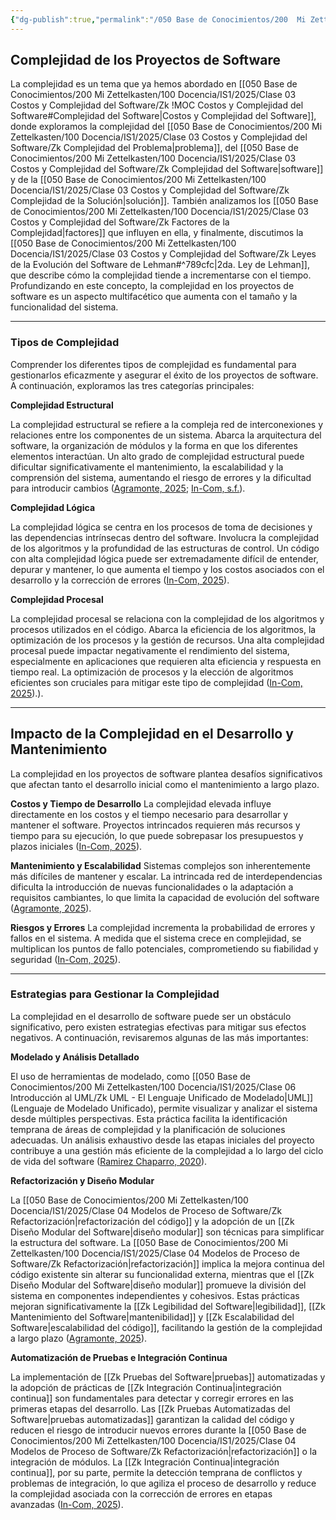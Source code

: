 ```yaml
---
{"dg-publish":true,"permalink":"/050 Base de Conocimientos/200  Mi Zettelkasten/100 Docencia/IS1/2025/Clase 05 El Modelado en la Ingeniería del Software/Zk Complejidad de los Proyectos de Software/","tags":["digitalGarden","complejidad"]}
---
```


## Complejidad de los Proyectos de Software

La complejidad es un tema que ya hemos abordado en [[050 Base de Conocimientos/200  Mi Zettelkasten/100 Docencia/IS1/2025/Clase 03 Costos y Complejidad del Software/Zk !MOC Costos y Complejidad del Software#Complejidad del Software\|Costos y Complejidad del Software]], donde exploramos la complejidad del [[050 Base de Conocimientos/200  Mi Zettelkasten/100 Docencia/IS1/2025/Clase 03 Costos y Complejidad del Software/Zk Complejidad del Problema\|problema]], del [[050 Base de Conocimientos/200  Mi Zettelkasten/100 Docencia/IS1/2025/Clase 03 Costos y Complejidad del Software/Zk Complejidad del Software\|software]] y de la [[050 Base de Conocimientos/200  Mi Zettelkasten/100 Docencia/IS1/2025/Clase 03 Costos y Complejidad del Software/Zk Complejidad de la Solución\|solución]]. También analizamos los [[050 Base de Conocimientos/200  Mi Zettelkasten/100 Docencia/IS1/2025/Clase 03 Costos y Complejidad del Software/Zk Factores de la Complejidad\|factores]] que influyen en ella, y finalmente, discutimos la [[050 Base de Conocimientos/200  Mi Zettelkasten/100 Docencia/IS1/2025/Clase 03 Costos y Complejidad del Software/Zk Leyes de la Evolución del Software de Lehman#^789cfc\|2da. Ley de Lehman]], que describe cómo la complejidad tiende a incrementarse con el tiempo. Profundizando en este concepto, la complejidad en los proyectos de software es un aspecto multifacético que aumenta con el tamaño y la funcionalidad del sistema. 

----
### Tipos de Complejidad

Comprender los diferentes tipos de complejidad es fundamental para gestionarlos eficazmente y asegurar el éxito de los proyectos de software. A continuación, exploramos las tres categorías principales:

**Complejidad Estructural**

La complejidad estructural se refiere a la compleja red de interconexiones y relaciones entre los componentes de un sistema. Abarca la arquitectura del software, la organización de módulos y la forma en que los diferentes elementos interactúan. Un alto grado de complejidad estructural puede dificultar significativamente el mantenimiento, la escalabilidad y la comprensión del sistema, aumentando el riesgo de errores y la dificultad para introducir cambios ([Agramonte, 2025](https://exeditec.com/la-complejidad-en-software-claves-para-un-codigo-sostenible/); [In-Com, s.f.](https://www.in-com.com/es/blog/software-management-complexity/)).

**Complejidad Lógica**

La complejidad lógica se centra en los procesos de toma de decisiones y las dependencias intrínsecas dentro del software. Involucra la complejidad de los algoritmos y la profundidad de las estructuras de control. Un código con alta complejidad lógica puede ser extremadamente difícil de entender, depurar y mantener, lo que aumenta el tiempo y los costos asociados con el desarrollo y la corrección de errores ([In-Com, 2025](https://www.in-com.com/es/blog/software-management-complexity/)).

**Complejidad Procesal**

La complejidad procesal se relaciona con la complejidad de los algoritmos y procesos utilizados en el código. Abarca la eficiencia de los algoritmos, la optimización de los procesos y la gestión de recursos. Una alta complejidad procesal puede impactar negativamente el rendimiento del sistema, especialmente en aplicaciones que requieren alta eficiencia y respuesta en tiempo real. La optimización de procesos y la elección de algoritmos eficientes son cruciales para mitigar este tipo de complejidad ([In-Com, 2025](https://www.in-com.com/es/blog/software-management-complexity/)).).

----
## Impacto de la Complejidad en el Desarrollo y Mantenimiento

La complejidad en los proyectos de software plantea desafíos significativos que afectan tanto el desarrollo inicial como el mantenimiento a largo plazo.

**Costos y Tiempo de Desarrollo**
La complejidad elevada influye directamente en los costos y el tiempo necesario para desarrollar y mantener el software. Proyectos intrincados requieren más recursos y tiempo para su ejecución, lo que puede sobrepasar los presupuestos y plazos iniciales ([In-Com, 2025](https://www.in-com.com/es/blog/software-management-complexity/)).

**Mantenimiento y Escalabilidad**
Sistemas complejos son inherentemente más difíciles de mantener y escalar. La intrincada red de interdependencias dificulta la introducción de nuevas funcionalidades o la adaptación a requisitos cambiantes, lo que limita la capacidad de evolución del software ([Agramonte, 2025](https://exeditec.com/la-complejidad-en-software-claves-para-un-codigo-sostenible/)).

**Riesgos y Errores**
La complejidad incrementa la probabilidad de errores y fallos en el sistema. A medida que el sistema crece en complejidad, se multiplican los puntos de fallo potenciales, comprometiendo su fiabilidad y seguridad ([In-Com, 2025](https://www.in-com.com/es/blog/software-management-complexity/)).

----
### Estrategias para Gestionar la Complejidad

La complejidad en el desarrollo de software puede ser un obstáculo significativo, pero existen estrategias efectivas para mitigar sus efectos negativos. A continuación, revisaremos algunas de las más importantes:

**Modelado y Análisis Detallado**

El uso de herramientas de modelado, como [[050 Base de Conocimientos/200  Mi Zettelkasten/100 Docencia/IS1/2025/Clase 06 Introducción al UML/Zk UML - El Lenguaje Unificado de Modelado\|UML]] (Lenguaje de Modelado Unificado), permite visualizar y analizar el sistema desde múltiples perspectivas. Esta práctica facilita la identificación temprana de áreas de complejidad y la planificación de soluciones adecuadas. Un análisis exhaustivo desde las etapas iniciales del proyecto contribuye a una gestión más eficiente de la complejidad a lo largo del ciclo de vida del software ([Ramirez Chaparro, 2020](https://repository.unad.edu.co/jspui/bitstream/10596/38052/1/cvramirezc.pdf)).

**Refactorización y Diseño Modular**

La [[050 Base de Conocimientos/200  Mi Zettelkasten/100 Docencia/IS1/2025/Clase 04 Modelos de Proceso de Software/Zk Refactorización\|refactorización del código]] y la adopción de un [[Zk Diseño Modular del Software\|diseño modular]] son técnicas para simplificar la estructura del software. La [[050 Base de Conocimientos/200  Mi Zettelkasten/100 Docencia/IS1/2025/Clase 04 Modelos de Proceso de Software/Zk Refactorización\|refactorización]] implica la mejora continua del código existente sin alterar su funcionalidad externa, mientras que el [[Zk Diseño Modular del Software\|diseño modular]] promueve la división del sistema en componentes independientes y cohesivos. Estas prácticas mejoran significativamente la [[Zk Legibilidad del Software\|legibilidad]], [[Zk Mantenimiento del Software\|mantenibilidad]] y [[Zk Escalabilidad del Software\|escalabilidad del código]], facilitando la gestión de la complejidad a largo plazo ([Agramonte, 2025](https://exeditec.com/la-complejidad-en-software-claves-para-un-codigo-sostenible/)).

**Automatización de Pruebas e Integración Continua**

La implementación de [[Zk Pruebas del Software\|pruebas]] automatizadas y la adopción de prácticas de [[Zk Integración Continua\|integración continua]] son fundamentales para detectar y corregir errores en las primeras etapas del desarrollo. Las [[Zk Pruebas Automatizadas del Software\|pruebas automatizadas]] garantizan la calidad del código y reducen el riesgo de introducir nuevos errores durante la [[050 Base de Conocimientos/200  Mi Zettelkasten/100 Docencia/IS1/2025/Clase 04 Modelos de Proceso de Software/Zk Refactorización\|refactorización]] o la integración de módulos. La [[Zk Integración Continua\|integración continua]], por su parte, permite la detección temprana de conflictos y problemas de integración, lo que agiliza el proceso de desarrollo y reduce la complejidad asociada con la corrección de errores en etapas avanzadas ([In-Com, 2025](https://www.in-com.com/es/blog/software-management-complexity/)).